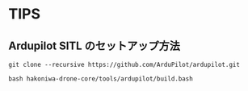 # TIPS


## Ardupilot SITL のセットアップ方法

```
git clone --recursive https://github.com/ArduPilot/ardupilot.git
```

```
bash hakoniwa-drone-core/tools/ardupilot/build.bash
```

